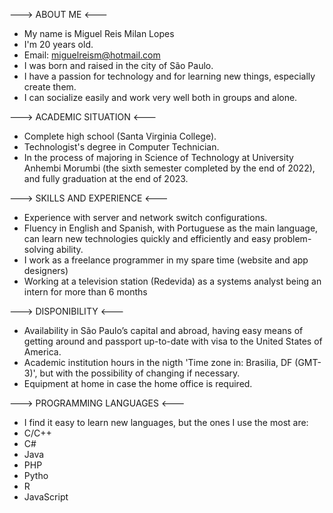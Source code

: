 ---> ABOUT  ME <---
-  My name is Miguel Reis Milan Lopes
-  I'm 20 years old.
-  Email: miguelreism@hotmail.com
-  I was born and raised in the city of São Paulo.
-  I have a passion for technology and for learning new things, especially create them.
-  I can socialize easily and work very well both in groups and alone.

---> ACADEMIC SITUATION <---
-  Complete high school (Santa Virginia College).
-  Technologist's degree in Computer Technician.
-  In the process of majoring in Science of Technology at University Anhembi Morumbi (the sixth semester completed by the end of 2022),
   and fully graduation at the end of 2023.

---> SKILLS AND EXPERIENCE <---
- Experience with server and network switch configurations.
- Fluency in English and Spanish, with Portuguese as the main language, can learn new technologies quickly and efficiently
  and easy problem-solving ability.
- I work as a freelance programmer in my spare time (website and app designers)
- Working at a television station (Redevida) as a systems analyst being an intern for more than 6 months
  
---> DISPONIBILITY <---
- Availability in São Paulo’s capital and abroad, having easy means of getting around and passport up-to-date with visa to the United States of America.
- Academic institution hours in the nigth 'Time zone in: Brasilia, DF (GMT-3)', but with the possibility of changing if necessary.
- Equipment at home in case the home office is required.

---> PROGRAMMING LANGUAGES <---
- I find it easy to learn new languages, but the ones I use the most are:
- C/C++
- C#
- Java
- PHP
- Pytho
- R
- JavaScript
